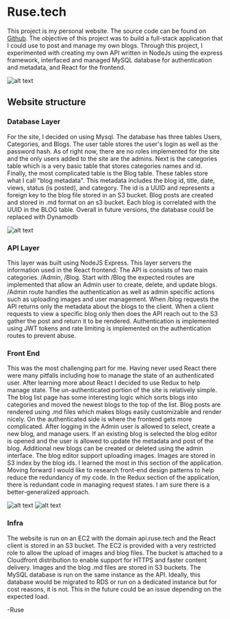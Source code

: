# Ruse.tech

This project is my personal website. The source code can be found on [Github](https://github.com/seb1055/ruse_website). The objective of this project was to build a full-stack application that I could use to post and manage my own blogs. Through this project, I experimented with creating my own API written in NodeJs using the express framework, interfaced and managed MySQL database for authentication and metadata, and React for the frontend. 

![alt text](https://cdn.ruse.tech/imgs/building-the-site/homepage.png)

## Website structure 

### Database Layer 

For the site, I decided on using Mysql. The database has three tables Users, Categories, and Blogs. The user table stores the user's login as well as the password hash. As of right now, there are no roles implemented for the site and the only users added to the site are the admins. Next is the categories table which is a very basic table that stores categories names and id. Finally, the most complicated table is the Blog table. These tables store what I call "blog metadata". This metadata includes the blog id, title, date, views, status (is posted), and category. The id is a UUID and represents a foreign key to the blog file stored in an S3 bucket. Blog posts are created and stored in .md format on an s3 bucket. Each blog is correlated with the UUID in the BLOG table. Overall in future versions, the database could be replaced with Dynamodb

![alt text](https://cdn.ruse.tech/imgs/building-the-site/db.png)

### API Layer

This layer was built using NodeJS Express. This layer servers the information used in the React frontend. The API is consists of two main categories. /Admin, /Blog. Start with /Blog the expected routes are implemented that allow an Admin user to create, delete, and update blogs. /Admin route handles the authentication as well as admin specific actions such as uploading images and user management. When /blog requests the API returns only the metadata about the blogs to the client. When a client requests to view a specific blog only then does the API reach out to the S3 gather the post and return it to be rendered.  Authentication is implemented using JWT tokens and rate limiting is implemented on the authentication routes to prevent abuse. 


### Front End 

This was the most challenging part for me. Having never used React there were many pitfalls including how to manage the state of an authenticated user. After learning more about React I decided to use Redux to help manage state. The un-authenticated portion of the site is relatively simple. The blog list page has some interesting logic which sorts blogs into categories and moved the newest blogs to the top of the list. Blog posts are rendered using .md files which makes blogs easily customizable and render nicely. On the authenticated side is where the frontend gets more complicated. After logging in the Admin user is allowed to select, create a new blog, and manage users. If an existing blog is selected the blog editor is opened and the user is allowed to update the metadata and post of the blog. Additional new blogs can be created or deleted using the admin interface. The blog editor support uploading images. Images are stored in S3 index by the blog ids. I learned the most in this section of the application. Moving forward I would like to research front-end design patterns to help reduce the redundancy of my code. In the Redux section of the application, there is redundant code in managing request states.  I am sure there is a better-generalized approach. 

![alt text](https://cdn.ruse.tech/imgs/building-the-site/blog.png)
![alt text](https://cdn.ruse.tech/imgs/building-the-site/edit.png)

### Infra

The website is run on an EC2 with the domain api.ruse.tech and the React client is stored in an S3 bucket. The EC2 is provided with a very restricted role to allow the upload of images and blog files. The bucket is attached to a Cloudfront distribution to enable support for HTTPS and faster content delivery. Images and the blog .md files are stored in S3 buckets. The MySQL database is run on the same instance as the API. Ideally, this database would be migrated to RDS or run on a dedicated instance but for cost reasons, it is not. This in the future could be an issue depending on the expected load.

-Ruse
